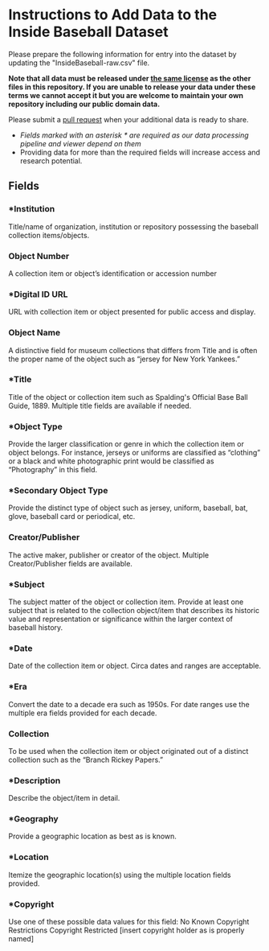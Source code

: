 # Instructions to Add Data to the Inside Baseball Dataset

Please prepare the following information for entry into the dataset by updating
the "InsideBaseball-raw.csv" file.

**Note that all data must be released under [the same license](../LICENSE.md) as the other files in this repository. If you are unable to release your data under these terms we cannot accept it but you are welcome to maintain your own repository including our public domain data.**

Please submit a [pull request](https://help.github.com/articles/about-pull-requests/)
when your additional data is ready to share.

-   _Fields marked with an asterisk \* are required as our data processing pipeline and viewer depend on them_
-   Providing data for more than the required fields will increase access and
    research potential.

## Fields

### \*Institution

Title/name of organization, institution or repository possessing the baseball
collection items/objects.

### Object Number

A collection item or object’s identification or accession number

### \*Digital ID URL

URL with collection item or object presented for public access and display.

### Object Name

A distinctive field for museum collections that differs from Title and is often
the proper name of the object such as “jersey for New York Yankees.”

### \*Title

Title of the object or collection item such as Spalding's Official Base Ball
Guide, 1889. Multiple title fields are available if needed.

### \*Object Type

Provide the larger classification or genre in which the collection item or
object belongs. For instance, jerseys or uniforms are classified as “clothing”
or a black and white photographic print would be classified as “Photography” in
this field.

### \*Secondary Object Type

Provide the distinct type of object such as jersey, uniform, baseball, bat,
glove, baseball card or periodical, etc.

### Creator/Publisher

The active maker, publisher or creator of the object. Multiple Creator/Publisher
fields are available.

### \*Subject

The subject matter of the object or collection item. Provide at least one
subject that is related to the collection object/item that describes its
historic value and representation or significance within the larger context of
baseball history.

### \*Date

Date of the collection item or object. Circa dates and ranges are acceptable.

### \*Era

Convert the date to a decade era such as 1950s. For date ranges use the multiple
era fields provided for each decade.

### Collection

To be used when the collection item or object originated out of a distinct
collection such as the “Branch Rickey Papers.”

### \*Description

Describe the object/item in detail.

### \*Geography

Provide a geographic location as best as is known.

### \*Location

Itemize the geographic location(s) using the multiple location fields provided.

### \*Copyright

Use one of these possible data values for this field: No Known Copyright
Restrictions Copyright Restricted [insert copyright holder as is properly named]
